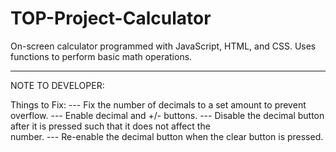 # TOP-Project-Calculator
On-screen calculator programmed with JavaScript, HTML, and CSS. Uses functions to perform basic math operations.

--------------------------------------------------------------------------------------------
NOTE TO DEVELOPER:

Things to Fix:
    --- Fix the number of decimals to a set amount to prevent overflow.
    --- Enable decimal and +/- buttons.
    --- Disable the decimal button after it is pressed such that it does not affect the     
        number.
    --- Re-enable the decimal button when the clear button is pressed.
